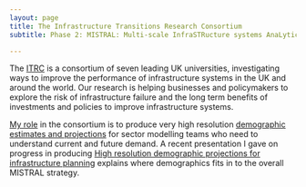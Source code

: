 ```yaml
---
layout: page
title: The Infrastructure Transitions Research Consortium
subtitle: Phase 2: MISTRAL: Multi-scale InfraSTRucture systems AnaLytics

---
```


The [ITRC](https://www.itrc.org.uk/about-us/itrc-mistral-strategy/) is a consortium of seven leading UK universities, investigating ways to improve the performance of infrastructure systems in the UK and around the world. Our research is helping businesses and policymakers to explore the risk of infrastructure failure and the long term benefits of investments and policies to improve infrastructure systems.

[My role](https://lida.leeds.ac.uk/research-projects/itrc_mistral/) in the consortium is to produce very high resolution [demographic estimates and projections](https://www.itrc.org.uk/outputs/research-outputs/demographics/) for sector modelling teams who need to understand current and future demand. A recent presentation I gave on progress in producing [High resolution demographic projections for infrastructure planning](https://www.itrc.org.uk/itrc-in-action/multi-scale-infrastructure-transformations-an-interactive-event-from-itrc-mistral/#presentations) explains where demographics fits in to the overall MISTRAL strategy.
